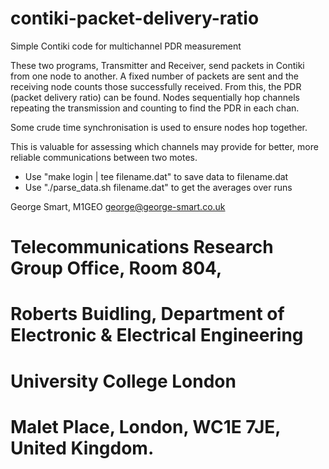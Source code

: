 contiki-packet-delivery-ratio
=============================

Simple Contiki code for multichannel PDR measurement

These two programs, Transmitter and Receiver, send packets in Contiki
from one node to another.  A fixed number of packets are sent and the
receiving node counts those successfully received. From this, the PDR
(packet delivery ratio) can be found. Nodes sequentially hop channels
repeating the transmission and counting to find the PDR in each chan.

Some crude time synchronisation is used to ensure nodes hop together.

This is valuable for assessing which channels may provide for better,
more reliable communications between two motes.

 - Use "make login | tee filename.dat" to save data to filename.dat
 - Use "./parse_data.sh filename.dat" to get the averages over runs

George Smart, M1GEO <george@george-smart.co.uk>

# Telecommunications Research Group Office, Room 804, 
# Roberts Buidling, Department of Electronic & Electrical Engineering
# University College London
# Malet Place, London, WC1E 7JE, United Kingdom.
